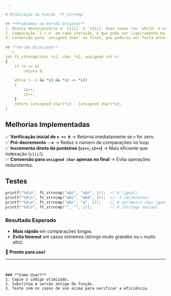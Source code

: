 ```yaml
---

# Otimização da Função `ft_strncmp`

## **Problemas na Versão Original**
1. Acesso desnecessário a `s1[i]` e `s2[i]` duas vezes (no `while` e no `return`).  
2. Comparação `i < n` em cada iteração, o que pode ser ligeiramente mais lento.  
3. Conversão para `unsigned char` no final, que poderia ser feita antecipadamente.
   
## **Versão Otimizada**
```c
int ft_strncmp(char *s1, char *s2, unsigned int n)
{
    if (n == 0)
        return 0;

    while (--n && *s1 && *s1 == *s2)
    {
        s1++;
        s2++;
    }
    return (unsigned char)*s1 - (unsigned char)*s2;
}
```

## **Melhorias Implementadas**
✅ **Verificação inicial de `n == 0`** → Retorna imediatamente se `n` for zero.  
✅ **Pré-decremento `--n`** → Reduz o número de comparações no loop.  
✅ **Incremento direto de ponteiros (`s1++`, `s2++`)** → Mais eficiente que indexação (`s1[i]`).  
✅ **Conversão para `unsigned char` apenas no final** → Evita operações redundantes.  

## **Testes**
```c
printf("%d\n", ft_strncmp("abc", "abc", 3));  // 0 (igual)
printf("%d\n", ft_strncmp("abc", "abd", 3));  // -1 (diferente)
printf("%d\n", ft_strncmp("abc", "a", 1));    // 0 (primeiro char igual)
printf("%d\n", ft_strncmp("", "", 1));        // 0 (strings vazias)
```

### **Resultado Esperado**
- **Mais rápido** em comparações longas.  
- **Evita timeout** em casos extremos (strings muito grandes ou `n` muito alto).  

🚀 **Pronto para uso!**  

---
```


### **Como Usar?**
1. Copie o código otimizado.  
2. Substitua a versão antiga da função.  
3. Teste com os casos de uso acima para verificar a eficiência.  
